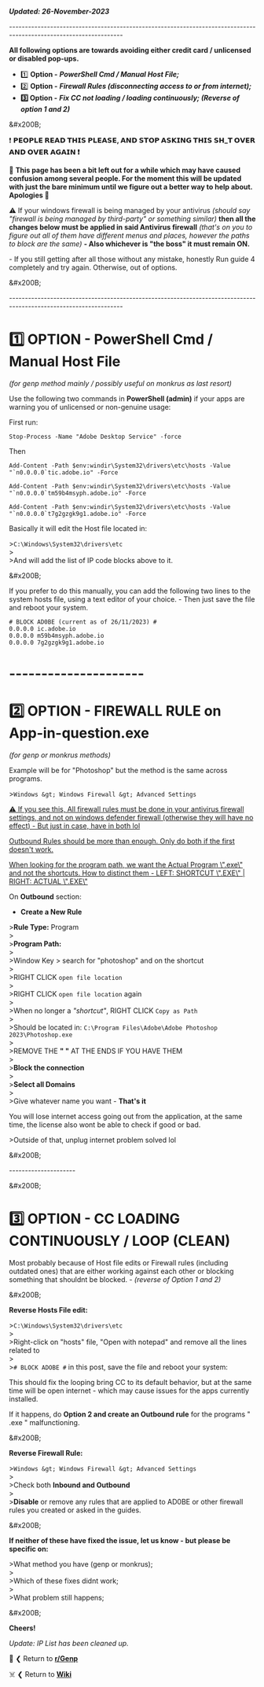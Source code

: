 ***Updated: 26-November-2023***

\------------------------------------------------------------------------------------------------------------------

**All following options are towards avoiding either credit card / unlicensed or disabled pop-ups.**

* 1️⃣ **Option -** ***PowerShell Cmd / Manual Host File;***
* 2️⃣ **Option -** ***Firewall Rules (disconnecting access to or from internet);***
* **3️⃣ Option -** ***Fix CC not loading / loading continuously; (Reverse of option 1 and 2)***

&amp;#x200B;

❗ **𝗣𝗘𝗢𝗣𝗟𝗘 𝗥𝗘𝗔𝗗 𝗧𝗛𝗜𝗦 𝗣𝗟𝗘𝗔𝗦𝗘, 𝗔𝗡𝗗 𝗦𝗧𝗢𝗣 𝗔𝗦𝗞𝗜𝗡𝗚 𝗧𝗛𝗜𝗦 𝗦𝗛\_𝗧 𝗢𝗩𝗘𝗥 𝗔𝗡𝗗 𝗢𝗩𝗘𝗥 𝗔𝗚𝗔𝗜𝗡 ❗**

🔖 **This page has been a bit left out for a while which may have caused confusion among several people. For the moment this will be updated with just the bare minimum until we figure out a better way to help about. Apologies 🥹**

⚠️ If your windows firewall is being managed by your antivirus *(should say "firewall is being managed by third-party" or something similar)* **then all the changes below must be applied in said Antivirus firewall** *(that's on you to figure out all of them have different menus and places, however the paths to block are the same)* **- Also whichever is "the boss" it must remain ON.**

\- If you  still getting after all those without any mistake, honestly Run guide 4 completely and try again. Otherwise, out of options.

&amp;#x200B;

\------------------------------------------------------------------------------------------------------------------

# 1️⃣ OPTION - PowerShell Cmd / Manual Host File

*(for genp method mainly / possibly useful on monkrus as last resort)*

Use the following two commands in **PowerShell (admin)** if your apps are warning you of unlicensed or non-genuine usage:

First run:

    Stop-Process -Name "Adobe Desktop Service" -force

Then

    Add-Content -Path $env:windir\System32\drivers\etc\hosts -Value "`n0.0.0.0`tic.adobe.io" -Force
    
    Add-Content -Path $env:windir\System32\drivers\etc\hosts -Value "`n0.0.0.0`tm59b4msyph.adobe.io" -Force
    
    Add-Content -Path $env:windir\System32\drivers\etc\hosts -Value "`n0.0.0.0`t7g2gzgk9g1.adobe.io" -Force

Basically it will edit the Host file located in:

&gt;`C:\Windows\System32\drivers\etc`  
&gt;  
&gt;And will add the list of IP code blocks above to it.

&amp;#x200B;

If you prefer to do this manually, you can add the following two lines to the system hosts file, using a text editor of your choice. - Then just save the file and reboot your system.

    # BLOCK AD0BE (current as of 26/11/2023) #
    0.0.0.0 ic.adobe.io
    0.0.0.0 m59b4msyph.adobe.io
    0.0.0.0 7g2gzgk9g1.adobe.io

# ---------------------

# 2️⃣ OPTION - FIREWALL RULE on App-in-question.exe

*(for genp or monkrus methods)*

Example will be for "Photoshop" but the method is the same across programs.

&gt;`Windows &gt; Windows Firewall &gt; Advanced Settings`

[⚠️ If you see this, All firewall rules must be done in your antivirus firewall settings, and not on windows defender firewall \(otherwise they will have no effect\) - But just in case, have in both lol](https://preview.redd.it/9dkbvchw7b2a1.png?width=666&amp;format=png&amp;auto=webp&amp;s=3125a3bd2aa17875c94a657a9793f808a73daa03)

[Outbound Rules should be more than enough. Only do both if the first doesn't work.](https://preview.redd.it/urxwddgq8b2a1.png?width=934&amp;format=png&amp;auto=webp&amp;s=44fc398cdcbca9112a3927f7e4b7315817324fb0)

[When looking for the program path, we want the Actual Program \\".exe\\" and not the shortcuts. How to distinct them - LEFT: SHORTCUT \\".EXE\\" | RIGHT: ACTUAL \\".EXE\\"](https://preview.redd.it/qt76zlp3vb2a1.png?width=221&amp;format=png&amp;auto=webp&amp;s=a00255900a139043adaed0216bb1aaf14794d334)

On **Outbound** section:

* **Create a New Rule**

&gt;**Rule Type:** Program  
&gt;  
&gt;**Program Path:**  
&gt;  
&gt;Window Key &gt; search for "photoshop" and on the shortcut  
&gt;  
&gt;RIGHT CLICK `open file location`  
&gt;  
&gt;RIGHT CLICK `open file location` again  
&gt;  
&gt;When no longer a *"shortcut"*, RIGHT CLICK `Copy as Path`  
&gt;  
&gt;Should be located in: `C:\Program Files\Adobe\Adobe Photoshop 2023\Photoshop.exe`  
&gt;  
&gt;REMOVE THE **" "** AT THE ENDS IF YOU HAVE THEM  
&gt;  
&gt;**Block the connection**  
&gt;  
&gt;**Select all Domains**  
&gt;  
&gt;Give whatever name you want - **That's it**

You will lose internet access going out from the application, at the same time, the license also wont be able to check if good or bad.

&gt;Outside of that, unplug internet problem solved lol

&amp;#x200B;

\---------------------

&amp;#x200B;

# 3️⃣ OPTION - CC LOADING CONTINUOUSLY / LOOP (CLEAN)

Most probably because of Host file edits or Firewall rules (including outdated ones) that are either working against each other or blocking something that shouldnt be blocked. - *(reverse of Option 1 and 2)*

&amp;#x200B;

**Reverse Hosts File edit:**

&gt;`C:\Windows\System32\drivers\etc`  
&gt;  
&gt;Right-click on "hosts" file, "Open with notepad" and remove all the lines related to  
&gt;  
&gt;`# BLOCK ADOBE #` in this post, save the file and reboot your system:

This should fix the looping bring CC to its default behavior, but at the same time will be open  internet - which may cause issues for the apps currently installed.

If it happens, do **Option 2 and create an Outbound rule** for the programs " .exe " malfunctioning.

&amp;#x200B;

**Reverse Firewall Rule:**

&gt;`Windows &gt; Windows Firewall &gt; Advanced Settings`  
&gt;  
&gt;Check both **Inbound and Outbound**  
&gt;  
&gt;**Disable** or remove any rules that are applied to AD0BE or other firewall rules you created or asked in the guides.

&amp;#x200B;

**If neither of these have fixed the issue, let us know - but please be specific on:**

&gt;What method you have (genp or monkrus);  
&gt;  
&gt;Which of these fixes didnt work;  
&gt;  
&gt;What problem still happens;

&amp;#x200B;

**Cheers!**

*Update: IP List has been cleaned up.*

🛟 ❮ Return to [**r/Genp**](https://www.reddit.com/r/GenP/)

☠️ ❮ Return to [**Wiki**](https://www.reddit.com/r/GenP/wiki/index/)